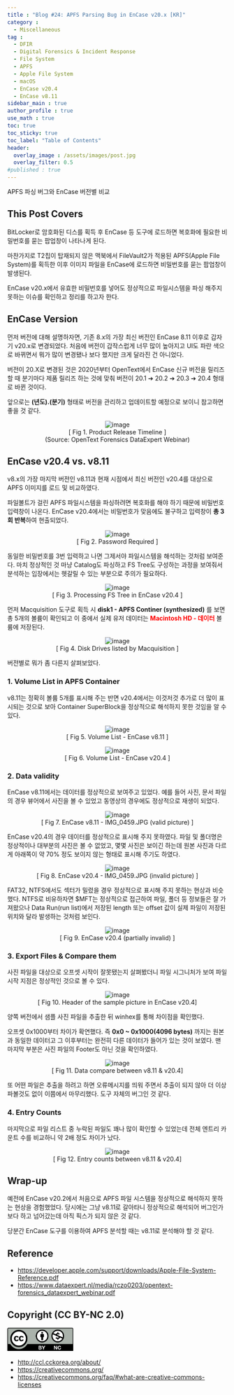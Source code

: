```yaml
---
title : "Blog #24: APFS Parsing Bug in EnCase v20.x [KR]"
category :
  - Miscellaneous
tag : 
  - DFIR
  - Digital Forensics & Incident Response
  - File System
  - APFS
  - Apple File System
  - macOS
  - EnCase v20.4
  - EnCase v8.11
sidebar_main : true
author_profile : true
use_math : true
toc: true
toc_sticky: true
toc_label: "Table of Contents"
header:
  overlay_image : /assets/images/post.jpg
  overlay_filter: 0.5
#published : true
---
```

APFS 파싱 버그와 EnCase 버전별 비교


## This Post Covers

BitLocker로 암호화된 디스를 획득 후 EnCase 등 도구에 로드하면 복호화에 필요한 비밀번호를 묻는 팝업창이 나타나게 된다.

마찬가지로 T2칩이 탑재되지 않은 맥북에서 FileVault2가 적용된 APFS(Apple File System)를 획득한 이후 이미지 파일을 EnCase에 로드하면 비밀번호를 묻는 팝업창이 발생된다.

EnCase v20.x에서 유효한 비밀번호를 넣어도 정상적으로 파일시스템을 파싱 해주지 못하는 이슈를 확인하고 정리를 하고자 한다.


## EnCase Version
먼저 버전에 대해 설명하자면, 기존 8.x의 가장 최신 버전인 EnCase 8.11 이후로 갑자기 v20.x로 변경되었다. 처음에 버전이 갑작스럽게 너무 많이 높아지고 UI도 파란 색으로 바뀌면서 뭐가 많이 변경됐나 보다 했지만 크게 달라진 건 아니었다.

버전이 20.X로 변경된 것은 2020년부터 OpenText에서 EnCase 신규 버전을 릴리즈 할 때 분기마다 제품 릴리즈 하는 것에 맞춰 버전이 20.1 ➔ 20.2 ➔ 20.3 ➔ 20.4 형태로 바뀐 것이다.

앞으로는 **(년도).(분기)** 형태로 버전을 관리하고 업데이트할 예정으로 보이니 참고하면 좋을 것 같다.

<p align="center">
  <img src="https://i.imgur.com/Ob2yMYx.png" alt="image"/>
<br>[ Fig 1. Product Release Timeline ]
<br>(Source: OpenText Forensics DataExpert Webinar) </p>


## EnCase v20.4 vs. v8.11
v8.x의 가장 마지막 버전인 v8.11과 현재 시점에서 최신 버전인 v20.4를 대상으로 APFS 이미지를 로드 및 비교하였다.

파일볼트가 걸린 APFS 파일시스템을 파싱하려면 복호화를 해야 하기 때문에 비밀번호 입력창이 나온다. EnCase v20.4에서는 비밀번호가 맞음에도 불구하고 입력창이 **총 3회 반복**하여 현출되었다.

<p align="center">
  <img src="https://i.imgur.com/5omLpTu.png" alt="image"/>
<br>[ Fig 2. Password Required ]</p>

동일한 비밀번호를 3번 입력하고 나면 그제서야 파일시스템을 해석하는 것처럼 보여준다.
마치 정상적인 것 마냥 Catalog도 파싱하고 FS Tree도 구성하는 과정을 보여줘서 분석하는 입장에서는 헷갈릴 수 있는 부분으로 주의가 필요하다.

<p align="center">
  <img src="https://i.imgur.com/ihpp8JY.png" alt="image"/>
<br>[ Fig 3. Processing FS Tree in EnCase v20.4 ]</p>

먼저 Macquisition 도구로 획득 시 **disk1 - APFS Continer (synthesized)** 를 보면 총 5개의 볼륨이 확인되고 이 중에서 실제 유저 데이터는 **<span style="color:red">Macintosh HD - 데이터</span>** 볼륨에 저장된다.

<p align="center">
  <img src="https://i.imgur.com/kQdPBMW.png" alt="image"/>
<br>[ Fig 4. Disk Drives listed by Macquisition ]</p>

버전별로 뭐가 좀 다른지 살펴보았다.

### 1. Volume List in APFS Container
v8.11는 정확히 볼륨 5개를 표시해 주는 반면 v20.4에서는 이것저것 추가로 더 많이 표시되는 것으로 보아 Container SuperBlock을 정상적으로 해석하지 못한 것임을 알 수 있다.

<p align="center">
  <img src="https://i.imgur.com/fdZcHBC.png" alt="image"/>
<br>[ Fig 5. Volume List - EnCase v8.11 ]</p>

<p align="center">
  <img src="https://i.imgur.com/zSdIJ9u.png" alt="image"/>
<br>[ Fig 6. Volume List - EnCase v20.4 ]</p>


### 2. Data validity
EnCase v8.11에서는 데이터를 정상적으로 보여주고 있었다. 예를 들어 사진, 문서 파일의 경우 뷰어에서 사진을 볼 수 있었고 동영상의 경우에도 정상적으로 재생이 되었다.

<p align="center">
  <img src="https://i.imgur.com/hBosCjR.png" alt="image"/>
<br>[ Fig 7. EnCase v8.11 - IMG_0459.JPG (valid picture) ]</p>

EnCase v20.4의 경우 데이터를 정상적으로 표시해 주지 못하였다. 파일 및 폴더명은 정상적이나 대부분의 사진은 볼 수 없었고, 몇몇 사진은 보이긴 하는데 원본 사진과 다르게 아래쪽이 약 70% 정도 보이지 않는 형태로 표시해 주기도 하였다.

<p align="center">
  <img src="https://i.imgur.com/5S48jBF.png" alt="image"/>
<br>[ Fig 8. EnCase v20.4 - IMG_0459.JPG (invalid picture) ]</p>

FAT32, NTFS에서도 섹터가 밀렸을 경우 정상적으로 표시해 주지 못하는 현상과 비슷했다. NTFS로 비유하자면 $MFT는 정상적으로 접근하여 파일, 폴더 등 정보들은 잘 가져왔으나 Data Run(run list)에서 저장된 length 또는 offset 값이 실제 파일이 저장된 위치와 달라 발생하는 것처럼 보인다.

<p align="center">
  <img src="https://i.imgur.com/f8LUeYW.png" alt="image"/>
<br>[ Fig 9. EnCase v20.4 (partially invalid) ]</p>


### 3. Export Files & Compare them
사진 파일을 대상으로 오프셋 시작이 잘못됐는지 살펴봤더니 파일 시그니처가 보여 파일 시작 지점은 정상적인 것으로 볼 수 있다.

<p align="center">
  <img src="https://i.imgur.com/oeqSLkf.png" alt="image"/>
<br>[ Fig 10. Header of the sample picture in EnCase v20.4]</p>

양쪽 버전에서 샘플 사진 파일을 추출한 뒤 winhex를 통해 차이점을 확인했다.

오프셋 0x1000부터 차이가 확연했다. 즉 **0x0 ~ 0x1000(4096 bytes)** 까지는 원본과 동일한 데이터고 그 이후부터는 완전히 다른 데이터가 들어가 있는 것이 보였다. 맨 마지막 부분은 사진 파일의 Footer도 아닌 것을 확인하였다.

<p align="center">
  <img src="https://i.imgur.com/ldnpOBU.png" alt="image"/>
<br>[ Fig 11. Data compare between v8.11 & v20.4]</p>

또 어떤 파일은 추출을 하려고 하면 오류메시지를 띄워 주면서 추출이 되지 않아 더 이상 파볼것도 없이 이쯤에서 마무리했다. 도구 자체의 버그인 것 같다.


### 4. Entry Counts

마지막으로 파일 리스트 중 누락된 파일도 꽤나 많이 확인할 수 있었는데 전체 엔트리 카운트 수를 비교하니 약 2배 정도 차이가 났다.

<p align="center">
  <img src="https://i.imgur.com/5ft217w.png" alt="image"/>
<br>[ Fig 12. Entry counts between v8.11 & v20.4]</p>


## Wrap-up
예전에 EnCase v20.2에서 처음으로 APFS 파일 시스템을 정상적으로 해석하지 못하는 현상을 경험했었다. 당시에는 그냥 v8.11로 갈아타니 정상적으로 해석되어 버그인가 보다 하고 넘어갔는데 아직 픽스가 되지 않은 것 같다.

당분간 EnCase 도구를 이용하여 APFS 분석할 때는 v8.11로 분석해야 할 것 같다.


## Reference
- <https://developer.apple.com/support/downloads/Apple-File-System-Reference.pdf>
- <https://www.dataexpert.nl/media/rczo0203/opentext-forensics_dataexpert_webinar.pdf>



## Copyright (CC BY-NC 2.0)
<img src="/assets/images/creativecommon_by-nc.png" width="30%" height="30%">

- <http://ccl.cckorea.org/about/>
- <https://creativecommons.org/>
- <https://creativecommons.org/faq/#what-are-creative-commons-licenses>
